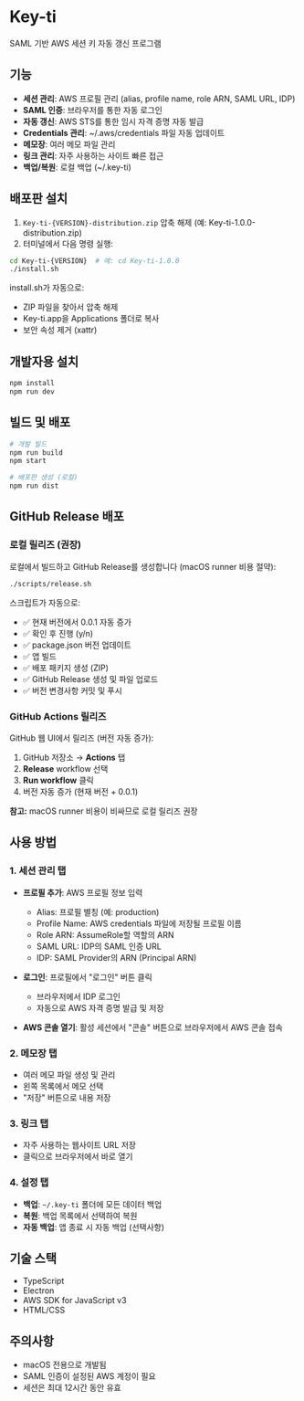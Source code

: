 # Key-ti

SAML 기반 AWS 세션 키 자동 갱신 프로그램

## 기능

- **세션 관리**: AWS 프로필 관리 (alias, profile name, role ARN, SAML URL, IDP)
- **SAML 인증**: 브라우저를 통한 자동 로그인
- **자동 갱신**: AWS STS를 통한 임시 자격 증명 자동 발급
- **Credentials 관리**: ~/.aws/credentials 파일 자동 업데이트
- **메모장**: 여러 메모 파일 관리
- **링크 관리**: 자주 사용하는 사이트 빠른 접근
- **백업/복원**: 로컬 백업 (~/.key-ti)

## 배포판 설치

1. `Key-ti-{VERSION}-distribution.zip` 압축 해제 (예: Key-ti-1.0.0-distribution.zip)
2. 터미널에서 다음 명령 실행:

```bash
cd Key-ti-{VERSION}  # 예: cd Key-ti-1.0.0
./install.sh
```

install.sh가 자동으로:
- ZIP 파일을 찾아서 압축 해제
- Key-ti.app을 Applications 폴더로 복사
- 보안 속성 제거 (xattr)

## 개발자용 설치

```bash
npm install
npm run dev
```

## 빌드 및 배포

```bash
# 개발 빌드
npm run build
npm start

# 배포판 생성 (로컬)
npm run dist
```

## GitHub Release 배포

### 로컬 릴리즈 (권장)

로컬에서 빌드하고 GitHub Release를 생성합니다 (macOS runner 비용 절약):

```bash
./scripts/release.sh
```

스크립트가 자동으로:
- ✅ 현재 버전에서 0.0.1 자동 증가
- ✅ 확인 후 진행 (y/n)
- ✅ package.json 버전 업데이트
- ✅ 앱 빌드
- ✅ 배포 패키지 생성 (ZIP)
- ✅ GitHub Release 생성 및 파일 업로드
- ✅ 버전 변경사항 커밋 및 푸시

### GitHub Actions 릴리즈

GitHub 웹 UI에서 릴리즈 (버전 자동 증가):

1. GitHub 저장소 → **Actions** 탭
2. **Release** workflow 선택
3. **Run workflow** 클릭
4. 버전 자동 증가 (현재 버전 + 0.0.1)

**참고:** macOS runner 비용이 비싸므로 로컬 릴리즈 권장

## 사용 방법

### 1. 세션 관리 탭

- **프로필 추가**: AWS 프로필 정보 입력
  - Alias: 프로필 별칭 (예: production)
  - Profile Name: AWS credentials 파일에 저장될 프로필 이름
  - Role ARN: AssumeRole할 역할의 ARN
  - SAML URL: IDP의 SAML 인증 URL
  - IDP: SAML Provider의 ARN (Principal ARN)

- **로그인**: 프로필에서 "로그인" 버튼 클릭
  - 브라우저에서 IDP 로그인
  - 자동으로 AWS 자격 증명 발급 및 저장

- **AWS 콘솔 열기**: 활성 세션에서 "콘솔" 버튼으로 브라우저에서 AWS 콘솔 접속

### 2. 메모장 탭

- 여러 메모 파일 생성 및 관리
- 왼쪽 목록에서 메모 선택
- "저장" 버튼으로 내용 저장

### 3. 링크 탭

- 자주 사용하는 웹사이트 URL 저장
- 클릭으로 브라우저에서 바로 열기

### 4. 설정 탭

- **백업**: `~/.key-ti` 폴더에 모든 데이터 백업
- **복원**: 백업 목록에서 선택하여 복원
- **자동 백업**: 앱 종료 시 자동 백업 (선택사항)

## 기술 스택

- TypeScript
- Electron
- AWS SDK for JavaScript v3
- HTML/CSS

## 주의사항

- macOS 전용으로 개발됨
- SAML 인증이 설정된 AWS 계정이 필요
- 세션은 최대 12시간 동안 유효
